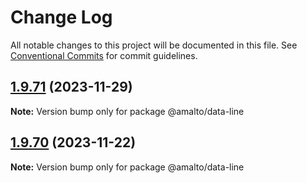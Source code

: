 # Change Log

All notable changes to this project will be documented in this file. See
[Conventional Commits](https://conventionalcommits.org) for commit guidelines.

## [1.9.71](https://github.com/amalto/platform6-ui-components/compare/@amalto/data-line@1.9.70...@amalto/data-line@1.9.71) (2023-11-29)

**Note:** Version bump only for package @amalto/data-line

## [1.9.70](https://github.com/amalto/platform6-ui-components/compare/@amalto/data-line@1.9.69...@amalto/data-line@1.9.70) (2023-11-22)

**Note:** Version bump only for package @amalto/data-line
